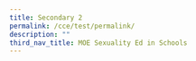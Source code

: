 ```yaml
---
title: Secondary 2
permalink: /cce/test/permalink/
description: ""
third_nav_title: MOE Sexuality Ed in Schools
---
```

